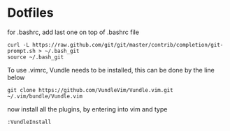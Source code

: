 # Dotfiles

for .bashrc, add last one on top of .bashrc file

```
curl -L https://raw.github.com/git/git/master/contrib/completion/git-prompt.sh > ~/.bash_git
source ~/.bash_git
```

To use .vimrc, Vundle needs to be installed, this can be done by the line below
```
git clone https://github.com/VundleVim/Vundle.vim.git ~/.vim/bundle/Vundle.vim
```
now install all the plugins, by entering into vim and type
```
:VundleInstall
```
